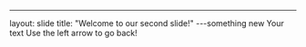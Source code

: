 
---
layout: slide
title: "Welcome to our second slide!"
---something new
Your text
Use the left arrow to go back!

